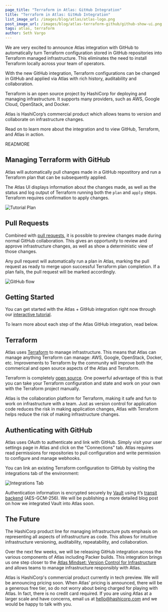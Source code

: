 ```yaml
---
page_title: "Terraform in Atlas: GitHub Integration"
title: "Terraform in Atlas: GitHub Integration"
list_image_url: /images/blog/atlas/atlas-logo.png
post_image_url: /images/blog/atlas-terraform-github/github-show-ui.png
tags: atlas, terraform
author: Seth Vargo
---
```


We are very excited to announce Atlas integration with GitHub to
automatically turn Terraform configuration stored in GitHub repositories
into Terraform managed infrastructure. This eliminates
the need to install Terraform locally across your team of operators.

With the new GitHub integration, Terraform configurations can be changed
in GitHub and applied via Atlas with rich history, auditability and
collaboration.

Terraform is an open source project by HashiCorp for deploying and
managing infrastructure. It supports many providers, such as AWS,
Google Cloud, OpenStack, and Docker.

Atlas is HashiCorp’s commercial product which allows teams to version and
collaborate on infrastructure changes.

Read on to learn more about the integration and to view GitHub, Terraform,
and Atlas in action.

READMORE

## Managing Terraform with GitHub

Atlas will automatically pull changes made in a GitHub repostitory
and run a Terraform plan that can be subsequently applied.

The Atlas UI displays information about the changes made, as well as
the status and log output of Terraform running both the `plan` and `apply`
steps. Terraform requires confirmation to apply changes.

![Tutorial Plan](/images/blog/atlas-terraform-github/tutorial-plan.png)

## Pull Requests

Combined with [pull requests](https://help.github.com/articles/using-pull-requests/),
it is possible to preview changes made during normal
GitHub collaboration. This gives an opportunity to review and approve
infrastructure changes, as well as show a deterministic view of those changes.

Any pull request will automatically run a plan in Atlas, marking the pull
request as ready to merge upon successful Terraform plan completion. If a plan fails,
the pull request will be marked accordingly.

![GitHub flow](/images/blog/atlas-terraform-github/github-flow.png)

## Getting Started

You can get started with the Atlas + GitHub integration right now
through our [interactive tutorial](https://atlas.hashicorp.com/tutorial/terraform-github).

To learn more about each step of the Atlas GitHub integration, read below.

## Terraform

Atlas uses [Terraform](https://terraform.io) to manage infrastructure. This means that
Atlas can manage anything Terraform can manage: AWS, Google, OpenStack,
Docker, etc. Improvements to Terraform by the community will improve both the commerical and open
 source aspects of the Atlas and Terraform.

Terraform is completely [open source](https://github.com/hashicorp/terraform).
One powerful advantage of this is that you can take your Terraform configuration
and state and work on your own with the Terraform project manually.

Atlas is the collaboration platform for Terraform, making it safe and fun to
work on infrastructure with a team. Just as version control for application
code reduces the risk in making application changes, Atlas with Terraform
helps reduce the risk of making infrastructure changes.

## Authenticating with GitHub

Atlas uses OAuth to authenticate and link with GitHub. Simply visit your
user settings page in Atlas and click on the "Connections" tab.  Atlas requires
read permissions for repositories to pull configuration and write permission
to configure and manage webhooks.

You can link an existing Terraform configuration to GitHub by
visiting the integrations tab of the environment:

![Integrations Tab](/images/blog/atlas-terraform-github/integrations.png)

Authentication information is encrypted securely by
[Vault](https://vaultproject.io) using it’s
[transit backend](https://www.vaultproject.io/docs/secrets/transit/index.html) (AES-GCM-256).
We will be publishing a more detailed blog post on how we integrated Vault into Atlas
soon.

## The Future

The HashiCorp product line for managing infrastructure puts emphasis on
representing all aspects of infrastructure as code. This allows for
intuitive infrastructure versioning, auditability, repeatability, and
collaboration.

Over the next few weeks, we will be releasing GitHub integration across the various
components of Atlas including Packer builds. This integration brings us one step closer to
the [Atlas Mindset: Version Control for Infrastructure](/blog/atlas-mindset.html) and
allows teams to manage infrastructure responsibly with Atlas.

Atlas is HashiCorp's commercial product currently in tech preview. We will be
announcing pricing soon. When Atlas' pricing is announced, there will be a
generous free tier, so do not worry about being charged for playing with Atlas.
In fact, there is no credit card required. If you are using Atlas at a larger
scale and have concerns, email us at hello@hashicorp.com and we would be
happy to talk with you.

